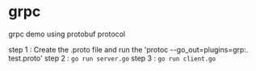 # grpc
grpc demo using protobuf protocol

step 1 : Create the .proto file and run the 'protoc  --go_out=plugins=grp:. test.proto'
step 2 : `go run server.go`
step 3 : `go run client.go`
